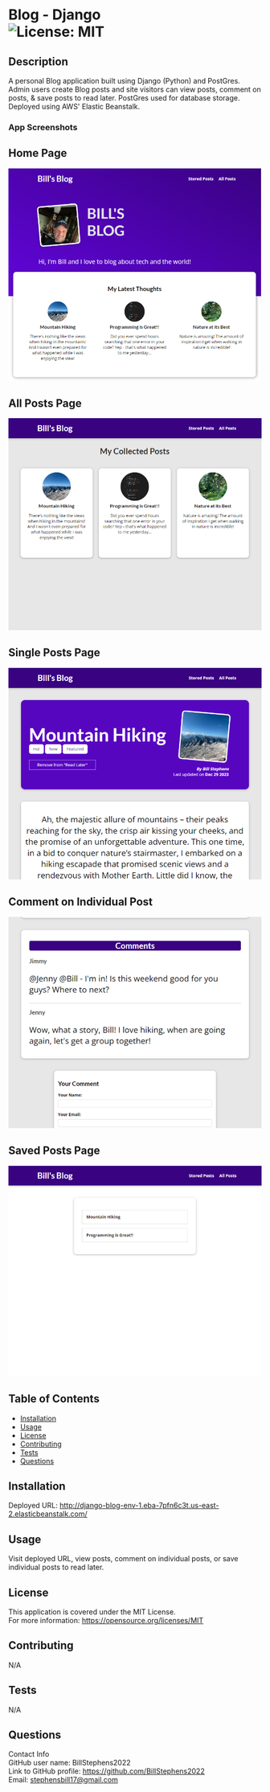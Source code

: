 # Blog - Django<br>![License: MIT](https://img.shields.io/badge/License-MIT-yellow.svg)

  ## Description

  A personal Blog application built using Django (Python) and PostGres. Admin users create Blog posts and site visitors can view posts, comment on posts, & save posts to read later.  PostGres used for database storage. Deployed using AWS' Elastic Beanstalk.

  ### App Screenshots

  ## Home Page

  ![Home Page](./blog/static/blog/images/screenshot1.png)

  ## All Posts Page

  ![All Posts Page](./blog/static/blog/images/screenshot2.png)

  ## Single Posts Page

  ![Single Post Page](./blog/static/blog/images/screenshot3.png)

  
  ## Comment on Individual Post

  ![Comment on Individual Post](./blog/static/blog/images/screenshot4.png)

  ## Saved Posts Page

  ![Saved Posts Page](./blog/static/blog/images/screenshot5.png)
  
  ## Table of Contents
  
  - [Installation](#installation)
  - [Usage](#usage)
  - [License](#license)
  - [Contributing](#contributing)
  - [Tests](#tests)
  - [Questions](#questions)
  
  ## Installation
  
  Deployed URL:  http://django-blog-env-1.eba-7pfn6c3t.us-east-2.elasticbeanstalk.com/
  
  ## Usage
  
  Visit deployed URL, view posts, comment on individual posts, or save individual posts to read later.

  ## License
This application is covered under the MIT License.
<br>For more information: https://opensource.org/licenses/MIT
  
  ## Contributing
  N/A
  
  ## Tests
  N/A

  ## Questions
  Contact Info<br>
  GitHub user name: BillStephens2022<br>
  Link to GitHub profile: https://github.com/BillStephens2022<br>
  Email: stephensbill17@gmail.com